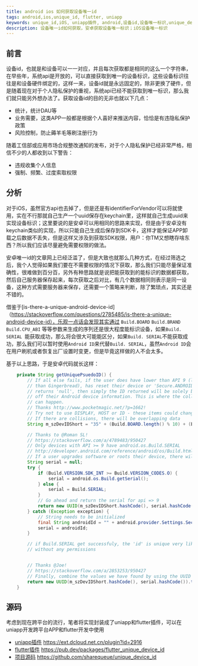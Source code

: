 ```yaml
---
title: android ios 如何获取设备唯一id
tags: android,ios,unique_id, flutter, uniapp
keywords: unique_id,iOS, uniapp插件, android,设备id,设备唯一标识,unique_device_id,flutter插件
description: 设备唯一id如何获取，安卓获取设备唯一标识；iOS设备唯一标识
---
```


## 前言
设备id，也就是和设备可以一一对应，并且每次获取都是相同的这么一个字符串，在早些年，系统api是开放的，可以直接获取到唯一的设备标识，这些设备标识往往是和设备硬件绑定的，这样一来，设备id就是永远固定的，除非更换了硬件，但是随着现在对于个人隐私保护的重视，系统api已经不能获取到唯一标识，那么我们就只能另外想办法了。获取设备id的目的无非也就以下几点：
>
- 统计，统计DAU等
- 业务需要，这类APP一般都是根据个人喜好来推送内容，恰恰是有违隐私保护政策
- 风险控制，防止薅羊毛等刷注册行为 

随着工信部或应用市场合规整改通知的发布，对于个人隐私保护已经非常严格，相信不少的人都收到以下警告：
>
- 违规收集个人信息
- 强制、频繁、过度索取权限

## 分析
对于iOS，虽然官方api也去掉了，但是还是有identifierForVendor可以将就使用，实在不行那就自己生产一个uuid保存在keychain里，这样就自己生成uuid来实现设备标识；这里要说的是安卓可以用相同的思路来实现，但是由于安卓没有keychain类似的实现，所以只能自己生成后保存到SDK卡，这样才能保证APP卸载之后数据不丢失，但是这样又涉及到获取SDK权限，用户：你TM又想瞎存啥东西？所以我们应该尽量避免需要权限的做法。

安卓唯一id的文章网上已经泛滥了，但是大致也就那么几种方式，在经过筛选之后，我个人觉得如果我们要在不需要权限的情况下获取，那么我们只能尽量保证准确性，很难做到百分百，另外有种思路就是说把能获取到的能标识的数据都获取，然后自己服务器保存起来，每次获取之后对比，有几个数据相同则表示是同一设备，这种方式需要服务器来保存，还需要一个策略来判断，除了繁琐点，其实还是不错的。

借鉴于[is-there-a-unique-android-device-id]（https://stackoverflow.com/questions/2785485/is-there-a-unique-android-device-id），乐观一点话会发现其实通过 `Build.BOARD` `Build.BRAND` `Build.CPU_ABI` 等等参数来生成的序列还是很大程度能标识设备，如果`Build. SERIAL `能获取成功，那么将会很大可能能区分，如果`Build. SERIAL`不能获取成功，那么我们可以暂时使用`Android ID`来代替`Build. SERIAL`，虽然`Android ID`会在用户刷机或者恢复出厂设置时变更，但是毕竟这样做的人不会太多。

基于以上思路，于是安卓代码就长这样：

```Java
	private String getUniquePsuedoID() {
        // If all else fails, if the user does have lower than API 9 (lower
        // than Gingerbread), has reset their device or 'Secure.ANDROID_ID'
        // returns 'null', then simply the ID returned will be solely based
        // off their Android device information. This is where the collisions
        // can happen.
        // Thanks http://www.pocketmagic.net/?p=1662!
        // Try not to use DISPLAY, HOST or ID - these items could change.
        // If there are collisions, there will be overlapping data
        String m_szDevIDShort = "35" + (Build.BOARD.length() % 10) + (Build.BRAND.length() % 10) + (Build.CPU_ABI.length() % 10) + (Build.DEVICE.length() % 10) + (Build.MANUFACTURER.length() % 10) + (Build.MODEL.length() % 10) + (Build.PRODUCT.length() % 10);

        // Thanks to @Roman SL!
        // https://stackoverflow.com/a/4789483/950427
        // Only devices with API >= 9 have android.os.Build.SERIAL
        // http://developer.android.com/reference/android/os/Build.html#SERIAL
        // If a user upgrades software or roots their device, there will be a duplicate entry
        String serial = null;
        try {
            if (Build.VERSION.SDK_INT >= Build.VERSION_CODES.O) {
                serial = android.os.Build.getSerial();
            } else {
                serial = Build.SERIAL;
            }
            // Go ahead and return the serial for api => 9
            return new UUID(m_szDevIDShort.hashCode(), serial.hashCode()).toString();
        } catch (Exception exception) {
            // String needs to be initialized
            final String androidId = "" + android.provider.Settings.Secure.getString(_flutterPluginBinding.getApplicationContext().getContentResolver(), android.provider.Settings.Secure.ANDROID_ID);
            serial = androidId;
        }

        // if Build.SERIAL get successfuly, the 'id' is unique very likely, if not, we use androidId to guarante 'id' to be unique as possible
        // without any permissions


        // Thanks @Joe!
        // https://stackoverflow.com/a/2853253/950427
        // Finally, combine the values we have found by using the UUID class to create a unique identifier
        return new UUID(m_szDevIDShort.hashCode(), serial.hashCode()).toString();
    }
```
## 源码
考虑到现在跨平台的流行，笔者将实现封装成了uniapp和flutter插件，可以在uniapp开发跨平台APP和flutter开发中使用

- [uniapp插件](https://ext.dcloud.net.cn/plugin?id=2916) https://ext.dcloud.net.cn/plugin?id=2916
- [flutter插件](https://pub.dev/packages/flutter_unique_device_id) https://pub.dev/packages/flutter_unique_device_id
- [项目源码](https://github.com/sharequeue/unique_device_id) https://github.com/sharequeue/unique_device_id

